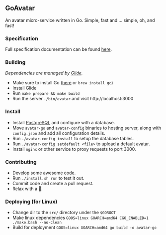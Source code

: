 ## GoAvatar

An avatar micro-service written in Go. Simple, fast and ... simple, oh, and fast!

### Specification

Full specification documentation can be found [here](SPEC.md).

### Building

_Dependencies are managed by [Glide](https://github.com/Masterminds/glide)._

* Make sure to install Go ([here](https://golang.org/doc/install#osx) or `brew install go`)
* Install Glide
* Run `make prepare && make build`
* Run the server `./bin/avatar` and visit http://localhost:3000

### Install

* Install [PostgreSQL](http://www.postgresql.org/download/) and configure with a database.
* Move `avatar-go` and `avatar-config` binaries to hosting server, along with `config.json` and add all configuration details.
* Run `./avatar-config install` to setup the database tables.
* Run `./avatar-config setdefault <file>` to upload a default avatar.
* Install `nginx` or other service to proxy requests to port 3000.


### Contributing

* Develop some awesome code.
* Run `./install.sh run` to test it out.
* Commit code and create a pull request.
* Relax with a :beer:.

### Deploying (for Linux)
* Change dir to the `src/` directory under the `$GOROOT`
* Make linux dependencies `GOOS=linux GOARCH=amd64 CGO_ENABLED=1 ./make.bash --no-clean`
* Build for deployment `GOOS=linux GOARCH=amd64 go build -o avatar-go`
